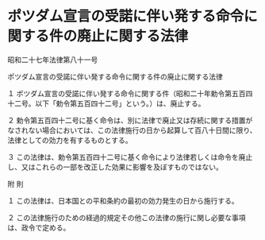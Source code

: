 # ポツダム宣言の受諾に伴い発する命令に関する件の廃止に関する法律

昭和二十七年法律第八十一号

ポツダム宣言の受諾に伴い発する命令に関する件の廃止に関する法律

１ ポツダム宣言の受諾に伴い発する命令に関する件（昭和二十年勅令第五百四十二号。以下「勅令第五百四十二号」という。）は、廃止する。

２ 勅令第五百四十二号に基く命令は、別に法律で廃止又は存続に関する措置がなされない場合においては、この法律施行の日から起算して百八十日間に限り、法律としての効力を有するものとする。

３ この法律は、勅令第五百四十二号に基く命令により法律若しくは命令を廃止し、又はこれらの一部を改正した効果に影響を及ぼすものではない。

附 則

１ この法律は、日本国との平和条約の最初の効力発生の日から施行する。

２ この法律施行のための経過的規定その他この法律の施行に関し必要な事項は、政令で定める。

